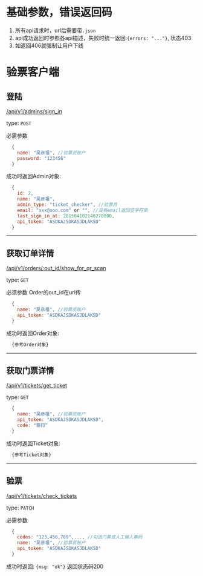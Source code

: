# 基础参数，错误返回码
1. 所有api请求时，url后需要带`.json`
2. api成功返回时参照各api描述，失败时统一返回:`{errors: "..."}`, 状态403
4. 如返回406就强制让用户下线

# 验票客户端

## 登陆
[/api/v1/admins/sign_in]()

type: `POST`

必需参数

```javascript
  {
    name: "吴彦祖", //验票员账户
    password: "123456"
  }
```

成功时返回Admin对象:

```javascript
  {
    id: 2,
    name: "吴彦祖",
    admin_type: "ticket_checker", //验票员
    email: "xxx@ooo.com" or "", //没有email返回空字符串
    last_sign_in_at: 201504102140270000,
    api_token: "ASDKAJSDKASJDLAKSD"
  }
```

-----

## 获取订单详情
[/api/v1/orders/:out_id/show_for_qr_scan]()

type: `GET`

必须参数 Order的out_id在url传

```javascript
  {
    name: "吴彦祖", //验票员账户
    api_token: "ASDKAJSDKASJDLAKSD"
  }

```

成功时返回Order对象:
```javascript
  {参考Order对象}
```

----

## 获取门票详情
[/api/v1/tickets/get_ticket]()

type: `GET`

```javascript
  {
    name: "吴彦祖", //验票员账户
    api_token: "ASDKAJSDKASJDLAKSD",
    code: "票码"
  }

```

成功时返回Ticket对象:
```javascript
  {参考Ticket对象}
```

----

## 验票
[/api/v1/tickets/check_tickets]()

type: `PATCH`

必需参数

```javascript
  {
    codes: "123,456,789",..., //勾选门票或人工输入票码
    name: "吴彦祖", //验票员账户
    api_token: "ASDKAJSDKASJDLAKSD"
  }
```

成功时返回: `{msg: "ok"}` 返回状态码200
